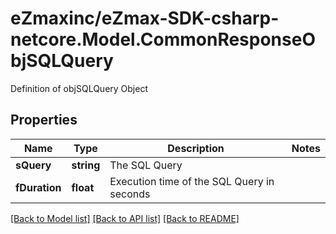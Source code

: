 # eZmaxinc/eZmax-SDK-csharp-netcore.Model.CommonResponseObjSQLQuery
Definition of objSQLQuery Object

## Properties

Name | Type | Description | Notes
------------ | ------------- | ------------- | -------------
**sQuery** | **string** | The SQL Query | 
**fDuration** | **float** | Execution time of the SQL Query in seconds | 

[[Back to Model list]](../README.md#documentation-for-models) [[Back to API list]](../README.md#documentation-for-api-endpoints) [[Back to README]](../README.md)

